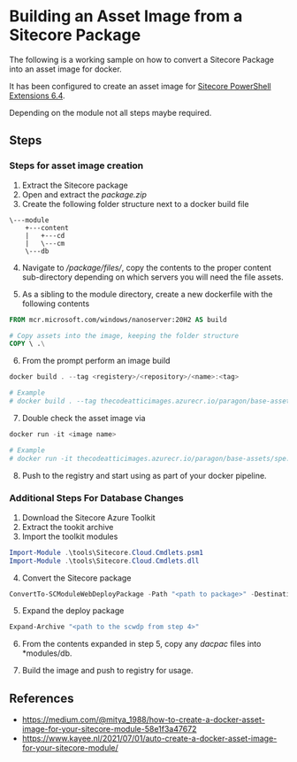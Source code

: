 # Building an Asset Image from a Sitecore Package

The following is a working sample on how to convert a Sitecore Package into an asset image for docker.

It has been configured to create an asset image for [Sitecore PowerShell Extensions 6.4](https://github.com/SitecorePowerShell/Console/releases/tag/6.4).

Depending on the module not all steps maybe required.

## Steps

### Steps for asset image creation

1. Extract the Sitecore package
2. Open and extract the *package.zip*
3. Create the following folder structure next to a docker build file

```graph
\---module
    +---content
    |   +---cd
    |   \---cm
    \---db
```

4. Navigate to */package/files/*, copy the contents to the proper content sub-directory depending on which servers you will need the file assets.

5. As a sibling to the module directory, create a new dockerfile with the following contents

```dockerfile
FROM mcr.microsoft.com/windows/nanoserver:20H2 AS build

# Copy assets into the image, keeping the folder structure
COPY \ .\
```

6. From the prompt perform an image build

```powershell
docker build . --tag <registery>/<repository>/<name>:<tag>

# Example
# docker build . --tag thecodeatticimages.azurecr.io/paragon/base-assets/spe:latest
```

7. Double check the asset image via

```powershell
docker run -it <image name>

# Example
# docker run -it thecodeatticimages.azurecr.io/paragon/base-assets/spe:latest
```

8. Push to the registry and start using as part of your docker pipeline.

### Additional Steps For Database Changes

1. Download the Sitecore Azure Toolkit
2. Extract the tookit archive
3. Import the toolkit modules

```powershell
Import-Module .\tools\Sitecore.Cloud.Cmdlets.psm1
Import-Module .\tools\Sitecore.Cloud.Cmdlets.dll
```

4. Convert the Sitecore package

```powershell
ConvertTo-SCModuleWebDeployPackage -Path "<path to package>" -Destination "<path to were to put the scwdp>"
```

5. Expand the deploy package

```powershell
Expand-Archive "<path to the scwdp from step 4>"
```

6. From the contents expanded in step 5, copy any *dacpac* files into *modules/db.

7. Build the image and push to registry for usage.

## References

* https://medium.com/@mitya_1988/how-to-create-a-docker-asset-image-for-your-sitecore-module-58e1f3a47672
* https://www.kayee.nl/2021/07/01/auto-create-a-docker-asset-image-for-your-sitecore-module/